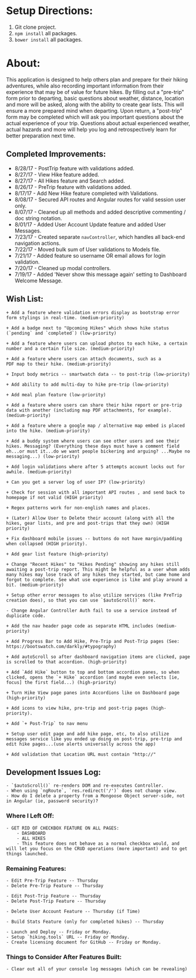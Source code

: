 # Setup Directions:
1. Git clone project.
2. `npm install` all packages.
3. `bower install` all packages.

# About:

This application is designed to help others plan and prepare for their hiking adventures, while also recording important information from their experience that may be of value for future hikes. By filling out a "pre-trip" form prior to departing, basic questions about weather, distance, location and more will be asked, along with the ability to create gear lists. This will ensure a more prepared mind when departing. Upon return, a "post-trip" form may be completed which will ask you important questions about the actual experience of your trip. Questions about actual experienced weather, actual hazards and more will help you log and retrospectively learn for better preparation next time.

## Completed Improvements:

+ 8/28/17 - PostTrip feature with validations added.
+ 8/27/17 - View Hike feature added.
+ 8/27/17 - All Hikes feature and Search added.
+ 8/26/17 - PreTrip feature with validations added.
+ 8/17/17 - Add New Hike feature completed with Validations.
+ 8/08/17 - Secured API routes and Angular routes for valid session user only.
+ 8/07/17 - Cleaned up all methods and added descriptive commenting / doc string notation.
+ 8/01/17 - Added User Account Update feature and added User Messages.
+ 7/23/17 - Created separate `navController`, which handles all back-end navigation actions.
+ 7/22/17 - Moved bulk sum of User validations to Models file.
+ 7/21/17 - Added feature so username OR email allows for login validation.
+ 7/20/17 - Cleaned up modal controllers.
+ 7/19/17 - Added 'Never show this message again' setting to Dashboard Welcome Message.

## Wish List:

	+ Add a feature where validation errors display as bootstrap error form stylings in real-time. (medium-priority)

	+ Add a badge next to "Upcoming Hikes" which shows hike status (`pending` and `completed`) (low-priority)

	+ Add a feature where users can upload photos to each hike, a certain number and a certain file size. (medium-priority)

	+ Add a feature where users can attach documents, such as a
	PDF map to their hike. (medium-priority)

	+ Input body metrics -- smartwatch data -- to post-trip (low-priority)

	+ Add ability to add multi-day to hike pre-trip (low-priority)

	+ Add meal plan feature (low-priority)

	+ Add a feature where users can share their hike report or pre-trip data with another (including map PDF attachments, for example). (medium-priority)

	+ Add a feature where a google map / alternative map embed is placed
	into the hike. (medium-priority)

	+ Add a buddy system where users can see other users and see their hikes. Messaging? (Everything these days must have a comment field eh...or must it...do we want people bickering and arguing? ...Maybe no messaging...) (low-priority)

	+ Add login validations where after 5 attempts account locks out for awhile. (medium-priority)

	+ Can you get a server log of user IP? (low-priority)

	+ Check for session with all important API routes , and send back to homepage if not valid (HIGH priority)

	+ Regex patterns work for non-english names and places.

	+ (Later) Allow User to Delete their account (along with all the hikes, gear lists, and pre and post-trips that they own) (HIGH priority)

	+ Fix dashboard mobile issues -- buttons do not have margin/padding when collapsed (HIGH priority).

	+ Add gear list feature (high-priority)

	+ Change "Recent Hikes" to "Hikes Pending" showing any hikes still awaiting a post-trip report. This might be helpful as a user whom adds many hikes may lose track of any hikes they started, but came home and forgot to complete. See what use experience is like and play around a bit. (medium-priority)

	+ Setup other error messages to also utilize services (like PreTrip creation does), so that you can use `$autoScroll()` more.

	- Change Angular Controller Auth fail to use a service instead of duplicate code.

	+ Add the nav header page code as separate HTML includes (medium-priority)

	+ Add Progress Bar to Add Hike, Pre-Trip and Post-Trip pages (See: https://bootswatch.com/darkly/#typography)

	+ Add autoScroll so after dashboard navigation items are clicked, page is scrolled to that accordion. (high-priority)

	+ Add `Add Hike` button to top and bottom accordion panes, so when clicked, opens the `+ Hike` accordion (and maybe even selects [ie, focus] the first field...) (high-priority)

	+ Turn Hike View page panes into Accordions like on Dashboard page (high-priority)

	+ Add icons to view hike, pre-trip and post-trip pages (high-priority).

	+ Add `+ Post-Trip` to nav menu

	+ Setup user edit page and add hike page, etc, to also utilize messages service like you ended up doing on post-trip, pre-trip and edit hike pages...(use alerts universally across the app)

	+ Add validation that Location URL must contain "http://"

## Development Issues Log:
	- `$autoScroll()` re-renders DOM and re-executes Controller.
	- When using `ngRoute`, `res.redirect('/')` does not change view.
	- How do I delete a property from a Mongoose Object server-side, not in Angular (ie, password security)?

### Where I Left Off:

	- GET RID OF CHECKBOX FEATURE ON ALL PAGES:
		- DASHBOARD
		- ALL HIKES
		- This feature does not behave as a normal checkbox would, and will let you focus on the CRUD operations (more important) and to get things launched.

### Remaining Features:
	- Edit Pre-Trip Feature -- Thursday
	- Delete Pre-Trip Feature -- Thursday

	- Edit Post-Trip Feature -- Thursday
	- Delete Post-Trip Feature -- Thursday

	- Delete User Account Feature -- Thursday (if Time)

	- Build Stats Feature (only for completed hikes) -- Thursday

	- Launch and Deploy -- Friday or Monday.
	- Setup `hiking.tools` URL -- Friday or Monday.
	- Create licensing document for GitHub -- Friday or Monday.

### Things to Consider After Features Built:


	- Clear out all of your console log messages (which can be revealing)
